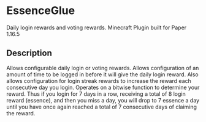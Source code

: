 # EssenceGlue
Daily login rewards and voting rewards. Minecraft Plugin built for Paper 1.16.5

## Description

Allows configurable daily login or voting rewards. Allows configuration of an amount of time to be logged in before it will give the daily login reward. Also allows configuration for login streak rewards to increase the reward each consecutive day you login. Operates on a bitwise function to determine your reward. Thus if you login for 7 days in a row, receiving a total of 8 login reward (essence), and then you miss a day, you will drop to 7 essence a day until you have once again reached a total of 7 consecutive days of claiming the reward. 
